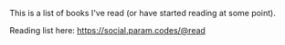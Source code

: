 
This is a list of books I've read (or have started reading at some point).

Reading list here: https://social.param.codes/@read
